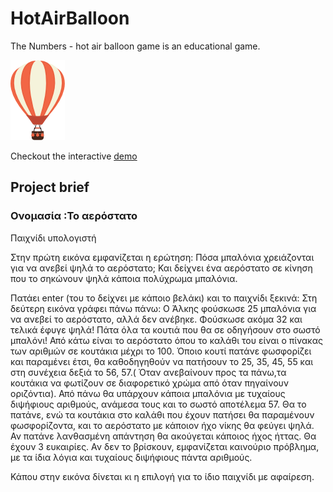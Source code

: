 # HotAirBalloon
The Numbers - hot air balloon game is an educational game.

![alt text](logo/balloon.png "Balloon")


Checkout the interactive [demo](https://cleftheris.github.io/HotAirBalloon/)

## Project brief
                                                     
### Ονομασία :Το αερόστατο 
Παιχνίδι υπολογιστή 

Στην πρώτη εικόνα εμφανίζεται η ερώτηση: Πόσα μπαλόνια χρειάζονται για να ανεβεί ψηλά το αερόστατο; Και δείχνει ένα αερόστατο σε κίνηση που το σηκώνουν ψηλά κάποια πολύχρωμα μπαλόνια.

Πατάει enter (του το δείχνει με κάποιο βελάκι)  και το παιχνίδι ξεκινά:
Στη δεύτερη εικόνα γράφει πάνω πάνω: Ο Άλκης φούσκωσε 25 μπαλόνια για να ανεβεί το αερόστατο, αλλά δεν ανέβηκε. Φούσκωσε ακόμα 32 και τελικά έφυγε ψηλά! Πάτα όλα τα κουτιά που θα σε οδηγήσουν  στο σωστό μπαλόνι!
Από κάτω είναι το αερόστατο όπου το  καλάθι του είναι ο πίνακας των αριθμών σε κουτάκια μέχρι το 100. Όποιο κουτί πατάνε φωσφορίζει και παραμένει έτσι, θα καθοδηγηθούν να πατήσουν το 25, 35, 45, 55 και στη συνέχεια δεξιά  το 56, 57.( Όταν ανεβαίνουν προς τα πάνω,τα κουτάκια  να φωτίζουν σε διαφορετικό χρώμα από όταν πηγαίνουν οριζόντια).  Από πάνω θα υπάρχουν κάποια  μπαλόνια με  τυχαίους διψήφιους αριθμούς, ανάμεσα τους και το σωστό αποτέλεμα 57. Θα το πατάνε, ενώ τα κουτάκια στο καλάθι που έχουν πατήσει θα παραμένουν φωσφορίζοντα, και το αερόστατο με κάποιον ήχο νίκης θα φεύγει ψηλά. Αν πατάνε λανθασμένη απάντηση θα ακούγεται κάποιος ήχος ήττας. Θα έχουν 3 ευκαιρίες. Αν δεν το βρίσκουν, εμφανίζεται καινούριο πρόβλημα, με τα ίδια λόγια και τυχαίους διψήφιους πάντα αριθμούς. 

Κάπου στην εικόνα  δίνεται κι η επιλογή για το ίδιο παιχνίδι με αφαίρεση.
